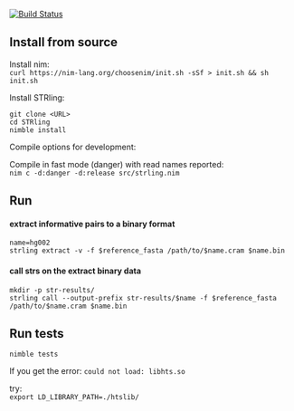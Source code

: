 [![Build Status](https://travis-ci.org/quinlan-lab/STRling.svg?branch=master)](https://travis-ci.org/quinlan-lab/STRling)

## Install from source

Install nim:  
`curl https://nim-lang.org/choosenim/init.sh -sSf > init.sh && sh init.sh`

Install STRling:  
```
git clone <URL>
cd STRling
nimble install
```

Compile options for development:  

Compile in fast mode (danger) with read names reported:  
`nim c -d:danger -d:release src/strling.nim`

## Run

#### extract informative pairs to a binary format
```
name=hg002
strling extract -v -f $reference_fasta /path/to/$name.cram $name.bin
```

#### call strs on the extract binary data

```
mkdir -p str-results/
strling call --output-prefix str-results/$name -f $reference_fasta /path/to/$name.cram $name.bin
```


## Run tests
`nimble tests`

If you get the error:
`could not load: libhts.so`

try:  
`export LD_LIBRARY_PATH=./htslib/`

